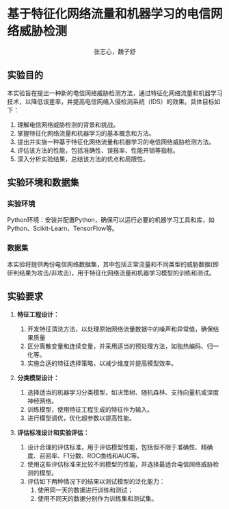 # 基于特征化网络流量和机器学习的电信网络威胁检测

<center>张志心，魏子舒</center>

## 实验目的

本实验旨在提出一种新的电信网络威胁检测方法，通过特征化网络流量和机器学习技术，以降低误差率，并提高电信网络入侵检测系统（IDS）的效果。具体目标如下：

1. 理解电信网络威胁检测的背景和挑战。
2. 掌握特征化网络流量和机器学习的基本概念和方法。
3. 提出并实施一种基于特征化网络流量和机器学习的电信网络威胁检测方法。
4. 评估该方法的性能，包括准确性、误报率、性能开销等指标。
5. 深入分析实验结果，总结该方法的优点和局限性。

## 实验环境和数据集

### 实验环境

Python环境：安装并配置Python，确保可以运行必要的机器学习工具和库，如Python、Scikit-Learn、TensorFlow等。

### 数据集

本实验将提供两份电信网络数据集，其中包括正常流量和不同类型的威胁数据(即研判结果为攻击/非攻击)，用于特征化网络流量和机器学习模型的训练和测试。



## 实验要求

1. **特征工程设计：**
   1. 开发特征清洗方法，以处理原始网络流量数据中的噪声和异常值，确保结果质量
   2. 区分离散变量和连续变量，并采用适当的预处理方法，如独热编码、归一化等。
   3. 实施合适的特征选择策略，以减少维度并提高模型效率。

2. **分类模型设计：**
   1. 选择适当的机器学习分类模型，如决策树、随机森林、支持向量机或深度神经网络。
   2. 训练模型，使用特征工程生成的特征作为输入。
   3. 进行模型调优，优化超参数以提高性能。

3. **评估标准设计和实验评估：**
   1. 设计合理的评估标准，用于评估模型性能，包括但不限于准确性、精确度、召回率、F1分数、ROC曲线和AUC等。
   2. 使用这些评估标准来比较不同模型的性能，并选择最适合电信网络威胁检测的模型。
   3. 评估如下两种情况下的结果以测试模型的泛化能力：
      1. 使用同一天的数据进行训练和测试；
      2. 使用不同天的数据分别作为训练集和测试集。